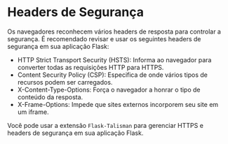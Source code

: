# Headers de Segurança

Os navegadores reconhecem vários headers de resposta para controlar a segurança. É recomendado revisar e usar os seguintes headers de segurança em sua aplicação Flask:

- HTTP Strict Transport Security (HSTS): Informa ao navegador para converter todas as requisições HTTP para HTTPS.
- Content Security Policy (CSP): Especifica de onde vários tipos de recursos podem ser carregados.
- X-Content-Type-Options: Força o navegador a honrar o tipo de conteúdo da resposta.
- X-Frame-Options: Impede que sites externos incorporem seu site em um iframe.

Você pode usar a extensão `Flask-Talisman` para gerenciar HTTPS e headers de segurança em sua aplicação Flask.
